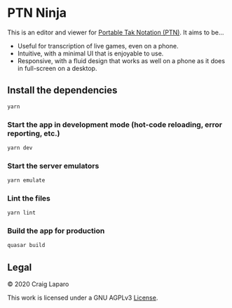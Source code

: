 PTN Ninja
===

This is an editor and viewer for [Portable Tak Notation (PTN)](https://ustak.org/portable-tak-notation/). It aims to be...

- Useful for transcription of live games, even on a phone.
- Intuitive, with a minimal UI that is enjoyable to use.
- Responsive, with a fluid design that works as well on a phone as it does in full-screen on a desktop.

## Install the dependencies
```bash
yarn
```

### Start the app in development mode (hot-code reloading, error reporting, etc.)
```bash
yarn dev
```

### Start the server emulators
```bash
yarn emulate
```

### Lint the files
```bash
yarn lint
```

### Build the app for production
```bash
quasar build
```

Legal
---

&copy; 2020 Craig Laparo

This work is licensed under a GNU AGPLv3 [License](https://www.gnu.org/licenses/agpl-3.0.en.html).
